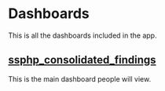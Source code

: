 # Dashboards
This is all the dashboards included in the app. 

## [ssphp_consolidated_findings](ssphp_consolidated_findings.md)
This is the main dashboard people will view.
